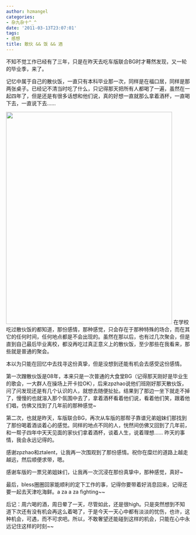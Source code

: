 ```yaml
---
author: hzmangel
categories:
- 杂九杂十^_^
date: '2011-03-13T23:07:01'
tags:
- 感想
title: 散伙 && 饭 && 酒
---
```

不知不觉工作已经有了三年，只是在昨天去吃车版联合BG时才蓦然发现，又一轮的毕业季，来了。

记忆中属于自己的散伙饭，一直只有本科毕业那一次，同样是在福口居，同样是那两张桌子。已经记不清当时吃了什么，只记得那天把所有人都喝了一遍，虽然在一起四年了，但是还是有很多话想和他们说，真的好想一直就那么拿着酒杯，一直喝下去，一直说下去……<!--more--><div id="scid:8747F07C-CDE8-481f-B0DF-C6CFD074BF67:33bf2f4e-397b-433e-bcdf-e25917046bd4" class="wlWriterEditableSmartContent" style="margin: 0px; display: inline; float: none; padding: 0px;"><a rel="thumbnail" href="http://www.hzmangel.info/blog/wp-content/uploads/2011/03/DSC_3812-8x6.jpg"><img src="http://www.hzmangel.info/blog/wp-content/uploads/2011/03/DSC_3812.png" border="0" alt="" width="455" height="580" /></a></div>
在学校吃过散伙饭的都知道，那份感情，那种感觉，只会存在于那种特殊的场合，而在其它的任何时间，任何地点都是不会出现的。虽然在那以后，也有过几次聚会，但是直到自己最后毕业离校，都没再吃过真正意义上的散伙饭，至少那些在我看来，那些就是普通的聚会。

本以为只能在回忆中去找寻这份真挚，但是没想到还能有机会去感受这份感情。

第一次蹭散伙饭是08年，本来只是一次普通的大食堂BG（记得那天刚好是毕业生的歌会，一大群人在操场上开卡拉OK），后来zpzhao说他们班刚好那天散伙饭，问了问发现还是有几个认识的人，就想去随便扯扯。结果到了那边一坐下就走不掉了，慢慢的也就溶入那个氛围中去了，拿着酒杯看着他们说，看着他们笑，跟着他们唱，仿佛又找到了几年前的那种感觉~

第二次，也就是昨天，车版联合BG，再次从车版的那帮子靠谱兄弟姐妹们那找到了那份喝着酒谈着心的感觉。同样的地点不同的人，恍然间仿佛又回到了几年前，和一帮子四年中天天见面的家伙们拿着酒杯，谈着人生，说着理想…… 昨天的事情，我会永远记得的。

感谢zpzhao和ztalent，让我再一次围观到了那份感情。祝你在糜烂的道路上越走越远，然后顺便求带，嗯。

感谢车版的一票兄弟姐妹们，让我再一次沉浸在那份真挚中，那种感觉，真好~

最后，bless圈圈回家能顺利的定下工作的事，记得你要带着好消息回来，记得还要一起去天津吃海鲜。a za a za fighting~~

后记：周六喝的酒，周日晕了一天，尽管如此，还是很high。只是突然想到不知道下次还有没有机会再这么着喝了，于是今天一天心中都有淡淡的忧伤，也许，这种机会，可遇，而不可求吧。所以，不敢奢望还能碰到这样的机会，只能在心中永远记住这样的时刻~~